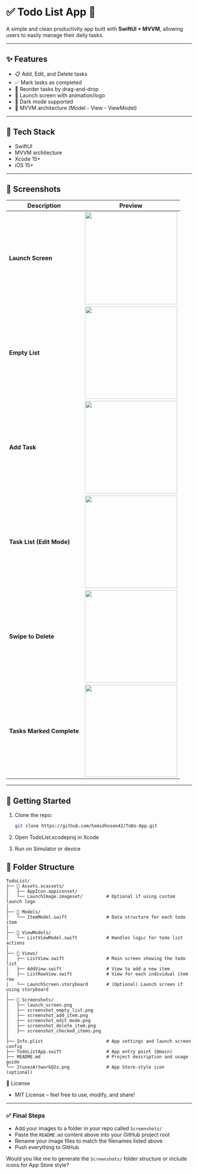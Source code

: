 # ✅ Todo List App 📝

A simple and clean productivity app built with **SwiftUI + MVVM**, allowing users to easily manage their daily tasks.

---

## ✨ Features

- 📋 Add, Edit, and Delete tasks
- ✅ Mark tasks as completed
- 🔁 Reorder tasks by drag-and-drop
- 🎨 Launch screen with animation/logo
- 🌙 Dark mode supported
- 🧠 MVVM architecture (Model - View - ViewModel)

---

## 🧱 Tech Stack

- SwiftUI
- MVVM architecture
- Xcode 15+
- iOS 15+

---

## 📸 Screenshots

| Description | Preview |
|------------|---------|
| **Launch Screen** | <img src="./AppImage/Launch%20Screen%20with%20Checkmark.png" width="250"/> |
| **Empty List** | <img src="./AppImage/Empty%20Todo%20List%20screen.png" width="250"/> |
| **Add Task** | <img src="./AppImage/Add%20New%20Item%20screen.png" width="250"/> |
| **Task List (Edit Mode)** | <img src="./AppImage/Todo%20List%20(in%20edit%20mode).png" width="250"/> |
| **Swipe to Delete** | <img src="./AppImage/Swipe%20to%20Delete.png" width="250"/> |
| **Tasks Marked Complete** | <img src="./AppImage/List%20with%20Checked%20Tasks.png" width="250"/> |

---

## 🚀 Getting Started

1. Clone the repo:
   ```bash
   git clone https://github.com/hamidhosen42/ToDo-App.git

2. Open TodoList.xcodeproj in Xcode

3. Run on Simulator or device

## 🚀 Folder Structure

```
TodoList/
├── 📁 Assets.xcassets/
│   ├── AppIcon.appiconset/
│   └── LaunchImage.imageset/         # Optional if using custom launch logo
│
├── 📁 Models/
│   └── ItemModel.swift               # Data structure for each todo item
│
├── 📁 ViewModels/
│   └── ListViewModel.swift           # Handles logic for todo list actions
│
├── 📁 Views/
│   ├── ListView.swift                # Main screen showing the todo list
│   ├── AddView.swift                 # View to add a new item
│   ├── ListRowView.swift             # View for each individual item row
│   └── LaunchScreen.storyboard       # (Optional) Launch screen if using storyboard
│
├── 📁 Screenshots/
│   ├── launch_screen.png
│   ├── screenshot_empty_list.png
│   ├── screenshot_add_item.png
│   ├── screenshot_edit_mode.png
│   ├── screenshot_delete_item.png
│   ├── screenshot_checked_items.png
│
├── Info.plist                        # App settings and launch screen config
├── TodoListApp.swift                 # App entry point (@main)
├── README.md                         # Project description and usage guide
└── ItunesArtwork@2x.png              # App Store-style icon (optional)
```


📄 License
- MIT License – feel free to use, modify, and share!


---

### ✅ Final Steps

- Add your images to a folder in your repo called `Screenshots/`
- Paste the `README.md` content above into your GitHub project root
- Rename your image files to match the filenames listed above
- Push everything to GitHub

Would you like me to generate the `Screenshots/` folder structure or include icons for App Store style?